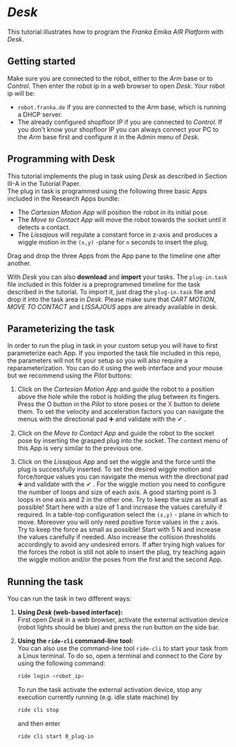 # *Desk*
This tutorial illustrates how to program the *Franka Emika AIR Platform* with *Desk*.

## Getting started
Make sure you are connected to the robot, either to the *Arm* base or to *Control*. Then enter the robot ip in a web browser to open *Desk*. Your robot ip will be:

* `robot.franka.de` if you are connected to the *Arm* base, which is running a DHCP server.
* The already configured shopfloor IP if you are connected to *Control*. If you don't know your shopfloor IP you can always connect your PC to the *Arm* base first and configure it in the Admin menu of *Desk*.

## Programming with Desk
This tutorial implements the plug in task using *Desk* as described in Section III-A in the Tutorial Paper. </br>
The plug in task is programmed using the following three basic Apps included in the Research Apps bundle:

* The *Cartesian Motion App* will position the robot in its initial pose.
* The *Move to Contact App* will move the robot towards the socket until it detects a contact.
* The *Lissajous* will regulate a constant force in z-axis and produces a wiggle motion in the `(x,y)` -plane for `n` seconds to insert the plug.

Drag and drop the three Apps from the App pane to the timeline one after another.

With *Desk* you can also **download** and **import** your tasks. The `plug-in.task` file included in this folder is a preprogrammed timeline for the task described in the tutorial.
To import it, just drag the `plug-in.task` file and drop it into the task area in *Desk*. Please make sure that *CART MOTION*, *MOVE TO CONTACT* and *LISSAJOUS* apps are already available in desk.

## Parameterizing the task
In order to run the plug in task in your custom setup you will have to first parameterize each App. If you imported the task file included in this repo, the parameters will not fit your setup so you will also require a reparameterization. You can do it using the web interface and your mouse but we recommend using the *Pilot* buttons:

1. Click on the *Cartesian Motion App* and guide the robot to a position above the hole while the robot is holding the plug between its fingers. Press the <span style="color:blue">O</span>  button in the *Pilot* to store poses or the <span style="color:red">X</span> button to delete them. To set the velocity and acceleration factors you can navigate the menus with the directional pad
<span>&#10133;</span> and validate with the <span style="color:green"> &#10004; </span>.

2. Click on the *Move to Contact App* and guide the robot to the socket pose by inserting the grasped plug into the socket. The context menu of this App is very similar to the previous one.

3. Click on the *Lissajous App* and set the wiggle and the force until the plug is successfully inserted. To set the desired wiggle motion and force/torque values you can navigate the menus with the directional pad <span>&#10133;</span> and validate with the <span style="color:green"> &#10004; </span>.  For the wiggle motion you need to configure the number of loops and size of each axis. A good starting point is 3 loops in one axis and 2 in the other one. Try to keep the size as small as possible! Start here with a size of 1 and increase the values carefully if required. In a table-top configuration select the `(x,y)` - plane in which to move.
Moreover you will only need positive force values in the `z` axis. Try to keep the force as small as possible! Start with 5 N and increase the values carefully if needed. Also increase the collision thresholds accordingly to avoid any undesired errors. If after trying high values for the forces the robot is still not able to insert the plug, try teaching again the wiggle motion and/or the poses from the first and the second App.

## Running the task

You can run the task in two different ways:

1. **Using *Desk* (web-based interface):**</br>
   First open *Desk* in a web browser, activate the external activation device (robot lights should be blue) and press the run button on the side bar.
2. **Using the `ride-cli` command-line tool:** </br>
    You can also use the command-line tool `ride-cli` to start your task from a Linux terminal. To do so, open a terminal and connect to the *Core* by using the following command:

    ```sh
    ride login <robot_ip>
    ```

    To run the task activate the external activation device, stop any execution currently running (e.g. idle state machine) by

    ```sh
    ride cli stop
    ```

    and then enter

    ```sh
    ride cli start 0_plug-in
    ```
